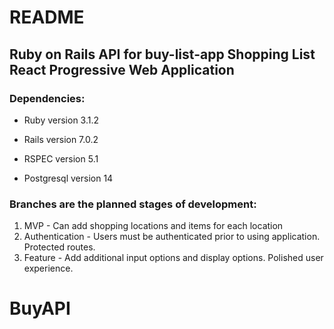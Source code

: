 # README
## Ruby on Rails API for buy-list-app Shopping List React Progressive Web Application

### Dependencies:

* Ruby version 3.1.2

* Rails version 7.0.2

* RSPEC version 5.1

* Postgresql version 14

### Branches are the planned stages of development:

1. MVP - Can add shopping locations and items for each location
2. Authentication - Users must be authenticated prior to using application. Protected routes.
3. Feature - Add additional input options and display options. Polished user experience.

# BuyAPI
